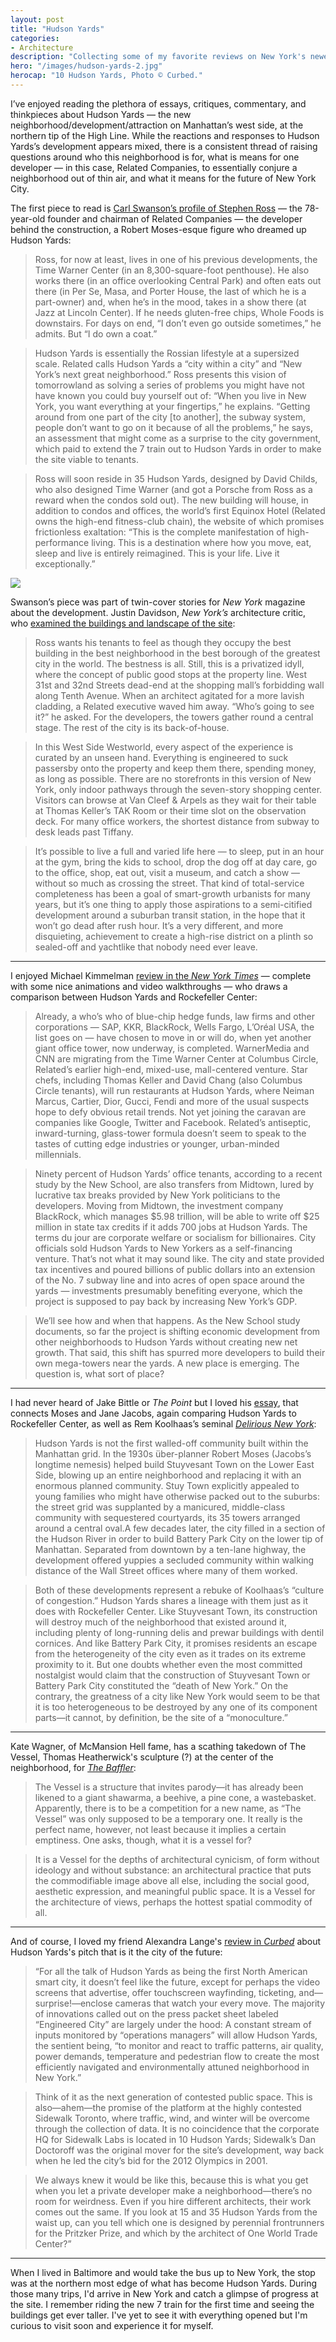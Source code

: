 ```yaml
---
layout: post
title: "Hudson Yards"
categories:
- Architecture
description: "Collecting some of my favorite reviews on New York's newest development."
hero: "/images/hudson-yards-2.jpg"
herocap: "10 Hudson Yards, Photo © Curbed."
---
```


I’ve enjoyed reading the plethora of essays, critiques, commentary, and thinkpieces about Hudson Yards — the new neighborhood/development/attraction on Manhattan’s west side, at the northern tip of the High Line. While the reactions and responses to Hudson Yards’s development appears mixed, there is a consistent thread of raising questions around who this neighborhood is for, what is means for one developer — in this case, Related Companies, to essentially conjure a neighborhood out of thin air, and what it means for the future of New York City.

The first piece to read is [Carl Swanson’s profile of Stephen Ross](http://nymag.com/intelligencer/2019/02/stephen-ross-hudson-yards.html) — the 78-year-old founder and chairman of Related Companies — the developer behind the construction, a Robert Moses-esque figure who dreamed up Hudson Yards:

> Ross, for now at least, lives in one of his previous developments, the Time Warner Center (in an 8,300-square-foot penthouse). He also works there (in an office overlooking Central Park) and often eats out there (in Per Se, Masa, and Porter House, the last of which he is a part-owner) and, when he’s in the mood, takes in a show there (at Jazz at Lincoln Center). If he needs gluten-free chips, Whole Foods is downstairs. For days on end, “I don’t even go outside sometimes,” he admits. But “I do own a coat.”

> Hudson Yards is essentially the Rossian lifestyle at a supersized scale. Related calls Hudson Yards a “city within a city” and “New York’s next great neighborhood.” Ross presents this vision of tomorrowland as solving a series of problems you might have not have known you could buy yourself out of: “When you live in New York, you want everything at your fingertips,” he explains. “Getting around from one part of the city [to another], the subway system, people don’t want to go on it because of all the problems,” he says, an assessment that might come as a surprise to the city government, which paid to extend the 7 train out to Hudson Yards in order to make the site viable to tenants.

> Ross will soon reside in 35 Hudson Yards, designed by David Childs, who also designed Time Warner (and got a Porsche from Ross as a reward when the condos sold out). The new building will house, in addition to condos and offices, the world’s first Equinox Hotel (Related owns the high-end fitness-club chain), the website of which promises frictionless exaltation: “This is the complete manifestation of high-performance living. This is a destination where how you move, eat, sleep and live is entirely reimagined. This is your life. Live it exceptionally.”

<img src="/images/hudson-yards.jpg">

Swanson’s piece was part of twin-cover stories for *New York* magazine about the development. Justin Davidson, *New York’s* architecture critic, who [examined the buildings and landscape of the site](http://nymag.com/intelligencer/2019/02/hudson-yard-billionaires-fantasy-city.html):

> Ross wants his tenants to feel as though they occupy the best building in the best neighborhood in the best borough of the greatest city in the world. The bestness is all. Still, this is a privatized idyll, where the concept of public good stops at the property line. West 31st and 32nd Streets dead-end at the shopping mall’s forbidding wall along Tenth Avenue. When an architect agitated for a more lavish cladding, a Related executive waved him away. “Who’s going to see it?” he asked. For the developers, the towers gather round a central stage. The rest of the city is its back-of-house.

> In this West Side Westworld, every aspect of the experience is curated by an unseen hand. Everything is engineered to suck passersby onto the property and keep them there, spending money, as long as possible. There are no storefronts in this version of New York, only indoor pathways through the seven-story shopping center. Visitors can browse at Van Cleef & Arpels as they wait for their table at Thomas Keller’s TAK Room or their time slot on the observation deck. For many office workers, the shortest distance from subway to desk leads past Tiffany.

> It’s possible to live a full and varied life here — to sleep, put in an hour at the gym, bring the kids to school, drop the dog off at day care, go to the office, shop, eat out, visit a museum, and catch a show — without so much as crossing the street. That kind of total-service completeness has been a goal of smart-growth urbanists for many years, but it’s one thing to apply those aspirations to a semi-citified development around a suburban transit station, in the hope that it won’t go dead after rush hour. It’s a very different, and more disquieting, achievement to create a high-rise district on a plinth so sealed-off and yachtlike that nobody need ever leave.

* * *

I enjoyed Michael Kimmelman [review in the *New York Times*](https://www.nytimes.com/interactive/2019/03/14/arts/design/hudson-yards-nyc.html?rref=collection%2Fbyline%2Fmichael-kimmelman&action=click&contentCollection=undefined&region=stream&module=stream_unit&version=latest&contentPlacement=1&pgtype=collection) —  complete with some nice animations and video walkthroughs — who draws a comparison between Hudson Yards and Rockefeller Center:

> Already, a who’s who of blue-chip hedge funds, law firms and other corporations — SAP, KKR, BlackRock, Wells Fargo, L’Oréal USA, the list goes on — have chosen to move in or will do, when yet another giant office tower, now underway, is completed. WarnerMedia and CNN are migrating from the Time Warner Center at Columbus Circle, Related’s earlier high-end, mixed-use, mall-centered venture. Star chefs, including Thomas Keller and David Chang (also Columbus Circle tenants), will run restaurants at Hudson Yards, where Neiman Marcus, Cartier, Dior, Gucci, Fendi and more of the usual suspects hope to defy obvious retail trends. Not yet joining the caravan are companies like Google, Twitter and Facebook. Related’s antiseptic, inward-turning, glass-tower formula doesn’t seem to speak to the tastes of cutting edge industries or younger, urban-minded millennials.

> Ninety percent of Hudson Yards’ office tenants, according to a recent study by the New School, are also transfers from Midtown, lured by lucrative tax breaks provided by New York politicians to the developers. Moving from Midtown, the investment company BlackRock, which manages $5.98 trillion, will be able to write off $25 million in state tax credits if it adds 700 jobs at Hudson Yards. The terms du jour are corporate welfare or socialism for billionaires. City officials sold Hudson Yards to New Yorkers as a self-financing venture. That’s not what it may sound like. The city and state provided tax incentives and poured billions of public dollars into an extension of the No. 7 subway line and into acres of open space around the yards — investments presumably benefiting everyone, which the project is supposed to pay back by increasing New York’s GDP.

> We’ll see how and when that happens. As the New School study documents, so far the project is shifting economic development from other neighborhoods to Hudson Yards without creating new net growth. That said, this shift has spurred more developers to build their own mega-towers near the yards. A new place is emerging. The question is, what sort of place?

* * *

I had never heard of Jake Bittle or *The Point* but I loved his [essay](https://thepointmag.com/2019/criticism/hudson-yards), that connects Moses and Jane Jacobs, again comparing Hudson Yards to Rockefeller Center, as well as Rem Koolhaas’s seminal [*Delirious New York*](https://amzn.to/2Y7ccSW):

> Hudson Yards is not the first walled-off community built within the Manhattan grid. In the 1930s über-planner Robert Moses (Jacobs’s longtime nemesis) helped build Stuyvesant Town on the Lower East Side, blowing up an entire neighborhood and replacing it with an enormous planned community. Stuy Town explicitly appealed to young families who might have otherwise packed out to the suburbs: the street grid was supplanted by a manicured, middle-class community with sequestered courtyards, its 35 towers arranged around a central oval.A few decades later, the city filled in a section of the Hudson River in order to build Battery Park City on the lower tip of Manhattan. Separated from downtown by a ten-lane highway, the development offered yuppies a secluded community within walking distance of the Wall Street offices where many of them worked.

> Both of these developments represent a rebuke of Koolhaas’s “culture of congestion.” Hudson Yards shares a lineage with them just as it does with Rockefeller Center. Like Stuyvesant Town, its construction will destroy much of the neighborhood that existed around it, including plenty of long-running delis and prewar buildings with dentil cornices. And like Battery Park City, it promises residents an escape from the heterogeneity of the city even as it trades on its extreme proximity to it. But one doubts whether even the most committed nostalgist would claim that the construction of Stuyvesant Town or Battery Park City constituted the “death of New York.” On the contrary, the greatness of a city like New York would seem to be that it is too heterogeneous to be destroyed by any one of its component parts—it cannot, by definition, be the site of a “monoculture.”

* * *

Kate Wagner, of McMansion Hell fame, has a scathing takedown of The Vessel, Thomas Heatherwick's sculpture (?) at the center of the neighborhood, for [*The Baffler*](https://thebaffler.com/latest/fuck-the-vessel-wagner):

> The Vessel is a structure that invites parody—it has already been likened to a giant shawarma, a beehive, a pine cone, a wastebasket. Apparently, there is to be a competition for a new name, as “The Vessel” was only supposed to be a temporary one. It really is the perfect name, however, not least because it implies a certain emptiness. One asks, though, what it is a vessel for?

> It is a Vessel for the depths of architectural cynicism, of form without ideology and without substance: an architectural practice that puts the commodifiable image above all else, including the social good, aesthetic expression, and meaningful public space. It is a Vessel for the architecture of views, perhaps the hottest spatial commodity of all.

* * *

And of course, I loved my friend Alexandra Lange's [review in *Curbed*](https://ny.curbed.com/2019/3/15/18256293/hudson-yards-nyc-buildings-vessel-architecture) about Hudson Yards's pitch that is it the city of the future:

> “For all the talk of Hudson Yards as being the first North American smart city, it doesn’t feel like the future, except for perhaps the video screens that advertise, offer touchscreen wayfinding, ticketing, and—surprise!—enclose cameras that watch your every move. The majority of innovations called out on the press packet sheet labeled “Engineered City” are largely under the hood: A constant stream of inputs monitored by “operations managers” will allow Hudson Yards, the sentient being, “to monitor and react to traffic patterns, air quality, power demands, temperature and pedestrian flow to create the most efficiently navigated and environmentally attuned neighborhood in New York.”

> Think of it as the next generation of contested public space. This is also—ahem—the promise of the platform at the highly contested Sidewalk Toronto, where traffic, wind, and winter will be overcome through the collection of data. It is no coincidence that the corporate HQ for Sidewalk Labs is located in 10 Hudson Yards; Sidewalk’s Dan Doctoroff was the original mover for the site’s development, way back when he led the city’s bid for the 2012 Olympics in 2001.

> We always knew it would be like this, because this is what you get when you let a private developer make a neighborhood—there’s no room for weirdness. Even if you hire different architects, their work comes out the same. If you look at 15 and 35 Hudson Yards from the waist up, can you tell which one is designed by perennial frontrunners for the Pritzker Prize, and which by the architect of One World Trade Center?”

* * *

When I lived in Baltimore and would take the bus up to New York, the stop was at the northern most edge of what has become Hudson Yards. During those many trips, I'd arrive in New York and catch a glimpse of progress at the site. I remember riding the new 7 train for the first time and seeing the buildings get ever taller. I've yet to see it with everything opened but I'm curious to visit soon and experience it for myself.
